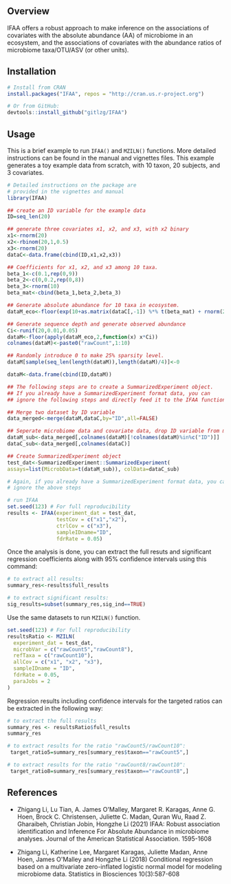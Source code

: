 ## Overview

IFAA offers a robust approach to make inference on the associations of covariates 
with the absolute abundance (AA) of microbiome in an ecosystem, and the associations of covariates with the abundance ratios of microbiome taxa/OTU/ASV (or other units). 

## Installation
```r
# Install from CRAN
install.packages("IFAA", repos = "http://cran.us.r-project.org")

# Or from GitHub:
devtools::install_github("gitlzg/IFAA")
```
## Usage

This is a brief example to run `IFAA()` and `MZILN()` functions. More detailed instructions can be found in the manual and vignettes files. This example generates a toy  example data from scratch, with 10 taxon, 20 subjects, and 3 covariates.
```r
# Detailed instructions on the package are 
# provided in the vignettes and manual
library(IFAA)

## create an ID variable for the example data
ID=seq_len(20)

## generate three covariates x1, x2, and x3, with x2 binary
x1<-rnorm(20)
x2<-rbinom(20,1,0.5)
x3<-rnorm(20)
dataC<-data.frame(cbind(ID,x1,x2,x3))

## Coefficients for x1, x2, and x3 among 10 taxa.
beta_1<-c(0.1,rep(0,9))
beta_2<-c(0,0.2,rep(0,8))
beta_3<-rnorm(10)
beta_mat<-cbind(beta_1,beta_2,beta_3)

## Generate absolute abundance for 10 taxa in ecosystem.
dataM_eco<-floor(exp(10+as.matrix(dataC[,-1]) %*% t(beta_mat) + rnorm(200,sd=0.05)))

## Generate sequence depth and generate observed abundance
Ci<-runif(20,0.01,0.05)
dataM<-floor(apply(dataM_eco,2,function(x) x*Ci))
colnames(dataM)<-paste0("rawCount",1:10)

## Randomly introduce 0 to make 25% sparsity level.
dataM[sample(seq_len(length(dataM)),length(dataM)/4)]<-0

dataM<-data.frame(cbind(ID,dataM))

## The following steps are to create a SummarizedExperiment object.
## If you already have a SummarizedExperiment format data, you can
## ignore the following steps and directly feed it to the IFAA function.

## Merge two dataset by ID variable
data_merged<-merge(dataM,dataC,by="ID",all=FALSE)

## Seperate microbiome data and covariate data, drop ID variable from microbiome data
dataM_sub<-data_merged[,colnames(dataM)[!colnames(dataM)%in%c("ID")]]
dataC_sub<-data_merged[,colnames(dataC)]

## Create SummarizedExperiment object
test_dat<-SummarizedExperiment::SummarizedExperiment(
assays=list(MicrobData=t(dataM_sub)), colData=dataC_sub)

# Again, if you already have a SummarizedExperiment format data, you can 
# ignore the above steps

# run IFAA
set.seed(123) # For full reproducibility
results <- IFAA(experiment_dat = test_dat,
                testCov = c("x1","x2"),
                ctrlCov = c("x3"),
                sampleIDname="ID",
                fdrRate = 0.05)
```


Once the analysis is done, you can extract the full resuts and significant regression coefficients along with 95% confidence intervals using this command:
```r
# to extract all results:
summary_res<-results$full_results

# to extract significant results:
sig_results=subset(summary_res,sig_ind==TRUE)
```

Use the same datasets to run `MZILN()` function.
```r
set.seed(123) # For full reproducibility
resultsRatio <- MZILN(
  experiment_dat = test_dat,
  microbVar = c("rawCount5","rawCount8"),
  refTaxa = c("rawCount10"),
  allCov = c("x1", "x2", "x3"),
  sampleIDname = "ID",
  fdrRate = 0.05,
  paraJobs = 2
)
```
Regression results including confidence intervals for the targeted ratios can be extracted in the following way:

```r
# to extract the full results
summary_res <- resultsRatio$full_results
summary_res

# to extract results for the ratio "rawCount5/rawCount10":
 target_ratio5=summary_res[summary_res$taxon=="rawCount5",]

# to extract results for the ratio "rawCount8/rawCount10":
 target_ratio8=summary_res[summary_res$taxon=="rawCount8",]
 ```


## References 
- Zhigang Li, Lu Tian, A. James O'Malley, Margaret R. Karagas, Anne G. Hoen, Brock C. Christensen, Juliette C. Madan, Quran Wu, Raad Z. Gharaibeh, Christian Jobin, Hongzhe Li (2021) IFAA: Robust association identification and Inference For Absolute Abundance in microbiome analyses. Journal of the American Statistical Association. 1595-1608

- Zhigang Li, Katherine Lee, Margaret Karagas, Juliette Madan, Anne Hoen, James O'Malley and Hongzhe Li (2018) Conditional regression based on a multivariate zero-inflated logistic normal model for modeling microbiome data. Statistics in Biosciences 10(3):587-608